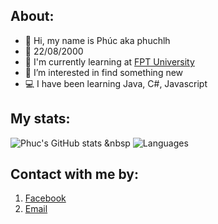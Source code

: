 ## About:
- 👋 Hi, my name is Phúc aka phuchlh
- 🎂 22/08/2000
- 🏫 I'm currently learning at [FPT University](https://www.facebook.com/FPTU.HCM)
- 👀 I’m interested in find something new
- 💻 I have been learning Java, C#, Javascript

## My stats:
![Phuc's GitHub stats](https://github-readme-stats.vercel.app/api?username=phuchlh&show_icons=true&theme=blueberry&hide_border=true) &nbsp ![Languages](https://github-readme-stats.vercel.app/api/top-langs/?username=phuchlh&layout=compact&theme=blueberry&hide_border=true)




## Contact with me by:
1. [Facebook](https://facebook.com/hongphuc.huynhle.1)
2. [Email](mailto:phuchlh.job@gmail.com)
